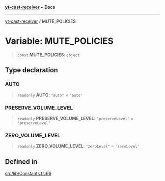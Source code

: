 [**yt-cast-receiver**](../README.md) • **Docs**

***

[yt-cast-receiver](../README.md) / MUTE\_POLICIES

# Variable: MUTE\_POLICIES

> `const` **MUTE\_POLICIES**: `object`

## Type declaration

### AUTO

> `readonly` **AUTO**: `"auto"` = `'auto'`

### PRESERVE\_VOLUME\_LEVEL

> `readonly` **PRESERVE\_VOLUME\_LEVEL**: `"preserveLevel"` = `'preserveLevel'`

### ZERO\_VOLUME\_LEVEL

> `readonly` **ZERO\_VOLUME\_LEVEL**: `"zeroLevel"` = `'zeroLevel'`

## Defined in

[src/lib/Constants.ts:66](https://github.com/patrickkfkan/yt-cast-receiver/blob/bd89142d74e28aee740c2fbc2ea3a853e286e8db/src/lib/Constants.ts#L66)
